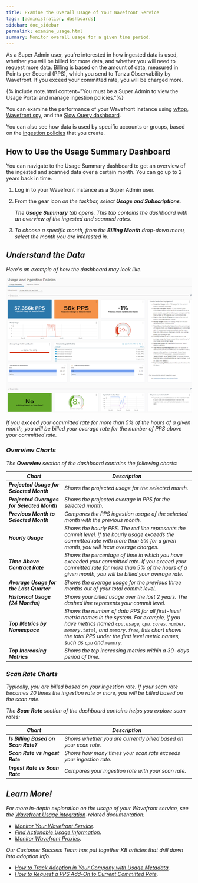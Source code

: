```yaml
---
title: Examine the Overall Usage of Your Wavefront Service
tags: [administration, dashboards]
sidebar: doc_sidebar
permalink: examine_usage.html
summary: Monitor overall usage for a given time period.
---
```


As a Super Admin user, you're interested in how ingested data is used, whether you will be billed for more data, and whether you will need to request more data. Billing is based on the amount of data, measured in Points per Second (PPS), which you send to Tanzu Observability by Wavefront. If you exceed your committed rate, you will be charged more.


{% include note.html content="You must be a Super Admin to view the Usage Portal and manage ingestion policies."%}

You can examine the performance of your Wavefront instance using [wftop, Wavefront spy](wavefront_monitoring_spy.html), and the [Slow Query dashboard](monitoring_overview.html#find-slow-queries-and-improve-dashboard-response). 

You can also see how data is used by specific accounts or groups, based on the [ingestion policies](ingestion_policies.html) that you create.


## How to Use the Usage Summary Dashboard

You can navigate to the Usage Summary dashboard to get an overview of the ingested and scanned data over a certain month. You can go up to 2 years back in time.

1. Log in to your Wavefront instance as a Super Admin user.
2. From the gear icon <i class="fa fa-cog"/> on the taskbar, select **Usage and Subscriptions**.

   The **Usage Summary** tab opens. This tab contains the dashboard with an overview of the ingested and scanned rates.
3. To choose a specific month, from the **Billing Month** drop-down menu, select the month you are interested in.
   
   
## Understand the Data

Here's an example of how the dashboard may look like.

![Example of the Usage Summary dashboard](images/usage_overview.png)

If you exceed your committed rate for more than 5% of the hours of a given month, you will be billed your overage rate for the number of PPS above your committed rate.

### Overview Charts

The **Overview** section of the dashboard contains the following charts:

<table style="width: 100%;">
<tbody>
<thead>
<tr><th width="30%">Chart</th><th width="70%">Description</th></tr>
</thead>
<tr>
<td><strong>Projected Usage for Selected Month</strong></td>
<td>Shows the projected usage for the selected month.</td></tr>
<tr>
<td><strong>Projected Overages for Selected Month</strong></td>
<td>Shows the projected overage in PPS for the selected month.</td>
</tr>
<tr>
<td><strong>Previous Month to Selected Month</strong></td>
<td>Compares the PPS ingestion usage of the selected month with the previous month.</td>
</tr>
<tr>
<td><strong>Hourly Usage</strong></td>
<td>Shows the hourly PPS. The red line represents the commit level. If the hourly usage exceeds the committed rate with more than 5% for a given month, you will incur overage charges.</td>
</tr>
<tr>
<td><strong>Time Above Contract Rate</strong></td>
<td>Shows the percentage of time in which you have exceeded your committed rate. If you exceed your committed rate for more than 5% of the hours of a given month, you will be billed your overage rate.</td>
</tr>
<tr>
<td><strong>Average Usage for the Last Quarter</strong></td>
<td>Shows the average usage for the previous three months out of your total commit level.</td>
</tr>
<tr>
<td><strong>Historical Usage (24 Months)</strong></td>
<td>Shows your billed usage over the last 2 years. The dashed line represents your commit level.</td>
</tr>
<tr>
<td><strong>Top Metrics by Namespace</strong></td>
<td>Shows the number of data PPS for all first-level metric names in the system. For example, if you have metrics named <code>cpu.usage</code>, <code>cpu.cores.number</code>, <code>memory.total</code>, and <code>memory.free</code>, this chart shows the total PPS under the first level metric names, such as <code>cpu</code> and <code>memory</code>.</td>
</tr>
<tr>
<td><strong>Top Increasing Metrics</strong></td>
<td>Shows the top increasing metrics within a 30-days period of time.</td>
</tr>
</tbody>
</table>

    
### Scan Rate Charts

Typically, you are billed based on your ingestion rate. If your scan rate becomes 20 times the ingestion rate or more, you will be billed based on the scan rate.

The **Scan Rate** section of the dashboard contains helps you explore scan rates:

<table style="width: 100%;">
<tbody>
<thead>
<tr><th width="30%">Chart</th><th width="70%">Description</th></tr>
</thead>
<tr>
<td><strong>Is Billing Based on Scan Rate?</strong></td>
<td>Shows whether you are currently billed based on your scan rate.</td></tr>
<tr>
<td><strong>Scan Rate vs Ingest Rate</strong></td>
<td>Shows how many times your scan rate exceeds your ingestion rate.</td>
</tr>
<tr>
<td><strong>Ingest Rate vs Scan Rate</strong></td>
<td>Compares your ingestion rate with your scan rate.</td>
</tr>
</tbody>
</table>

    
## Learn More!

For more in-depth exploration on the usage of your Wavefront service, see the [Wavefront Usage integration](system.html)-related documentation: 

* [Monitor Your Wavefront Service](wavefront_monitoring.html).
* [Find Actionable Usage Information](wavefront_usage_info.html).
* [Monitor Wavefront Proxies](monitoring_proxies.html).

Our Customer Success Team has put together KB articles that drill down into adoption info.

* [How to Track Adoption in Your Company with Usage Metadata](https://help.wavefront.com/hc/en-us/articles/360058526192-How-to-Track-Tanzu-Observability-Adoption-with-Usage-Metadata).
* [How to Request a PPS Add-On to Current Committed Rate](https://help.wavefront.com/hc/en-us/articles/4402939921044-How-to-request-a-PPS-add-on-to-current-committed-rate).
